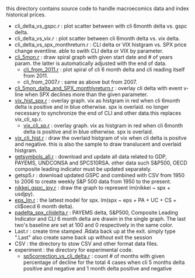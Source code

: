 
this directory contains source code to handle macroecomics data and index historical prices.

* cli_delta_vs_gspc.r : plot scatter between with cli 6month delta vs. gspc delta.
* cli_delta_vs_vix.r : plot scatter between cli 6month delta vs. vix delta.
* cli_delta_vs_spx_monthreturn.r : CLI delta or VIX histgram vs. SPX price change eventline. able to swith CLI delta or VIX by parameter. 
* [cli_5mon.r](https://00819.blogspot.com/2019/05/cli5monr-draw-spiral-graph-of-cli-5.html) : draw spiral graph with given start date and # of years param. the latter is automatically adjusted with the end of data.
  * [cli_from_2011.r](https://00819.blogspot.com/2019/03/vix-cli-6-month-delta-and-s.html) : plot spiral of cli 6 month delta and cli reading itself from 2011.
  * cli_from_2007.r : same as above but from 2007.
* [cli_5mon_dalta_and_SPX_monthlyreturn.r](https://00819.blogspot.com/2019/05/cli-5-month-delta-vs-spx-decline.html) : overlay cli delta with event v-line when SPX declines more than the given parameter.
* [vix_hist_spx.r](https://00819.blogspot.com/2019/03/vix-cli-6-month-delta-and-s.html) : overlay graph. vix as histgram in red when cli 6month delta is positive and in blue otherwise. spx is overlaid. no longer necessary to synchronize the end of CLI and other data.this replaces vix_cli_sp.r.
  * [vix_cli_sp.r](https://00819.blogspot.com/2019/03/vix-cli-6-month-delta-and-s.html) : overlay graph. vix as histgram in red when cli 6month delta is positive and in blue otherwise. spx is overlaid.
* [vix_cli_hist.r](https://00819.blogspot.com/2019/03/vix-vs-cli-6-month-delta.html) : draw the overlaid  histgram of vix when cli delta is positve and negative. this is also the sample to draw translucent and overlaid histgram.
* [getsymbols_all.r](http://00819.blogspot.com/2018/09/prepare-data-getsymbols-autoarima.html) : download and update all data related to GDP, PAYEMS, UNDCONSA and SPCS10RSA. other data such S&P500, OECD composite leading indicator must be updated separately.
* getsp5.r : download updated GSPC and combined with CSV from 1950 to 2006 to create weekly S&P 500 data from 1950 to the present.
* [nikkei_gspc_jpy.r](https://00819.blogspot.com/2018/02/calculate-nikkei225-vol3.html) : draw the graph to represent lm(nikkei ~ spx + usdjpy).
* [eps_lm.r](http://00819.blogspot.com/2019/03/new-model-cli-6-month-delta-eps-pa-uc.html) : the lattest model for spx. lm(spx ~ eps + PA + UC + CS + cli$oecd 6 month delta).
* [padelta_spx_cliidelta.r](http://00819.blogspot.com/2019/02/plot-abline-eps-gspc.html) : PAYEMS delta, S&P500, Composite Leading Indicator and CLI 6 month delta are drawin in the single graph. The last two's baseline are set at 100 and 0 respectively in the same color.
* Last.r : create time stamped .Rdata back up at the exit. simply type ".Last" also create same back up without exit the session
* CSV : the directory to stow CSV and other format data files.
* experiment : the directory for experimental code.
  * [sp5correction_vs_cli_delta.r](https://00819.blogspot.com/2019/05/cli-5-month-delta-and-1-month-delta-vs.html) : count # of months with given percentage of decline for the total 4 cases when cli 5 months delta positive and negative and 1 month delta positive and negative
